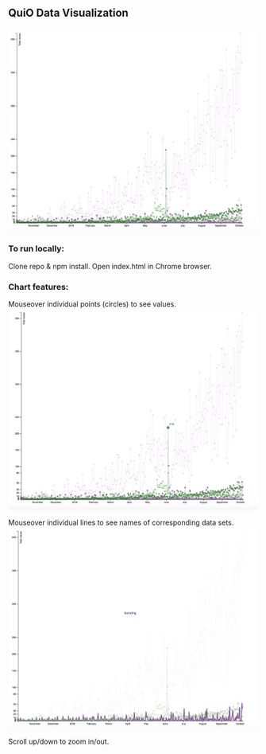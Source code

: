 ## QuiO Data Visualization

![image](/screenshots/graph.png)

### To run locally:

Clone repo & npm install. Open index.html in Chrome browser.

### Chart features:

Mouseover individual points (circles) to see values.
![image](/screenshots/dotHover.png)

Mouseover individual lines to see names of corresponding data sets.
![image](/screenshots/lineHover.png)

Scroll up/down to zoom in/out.
